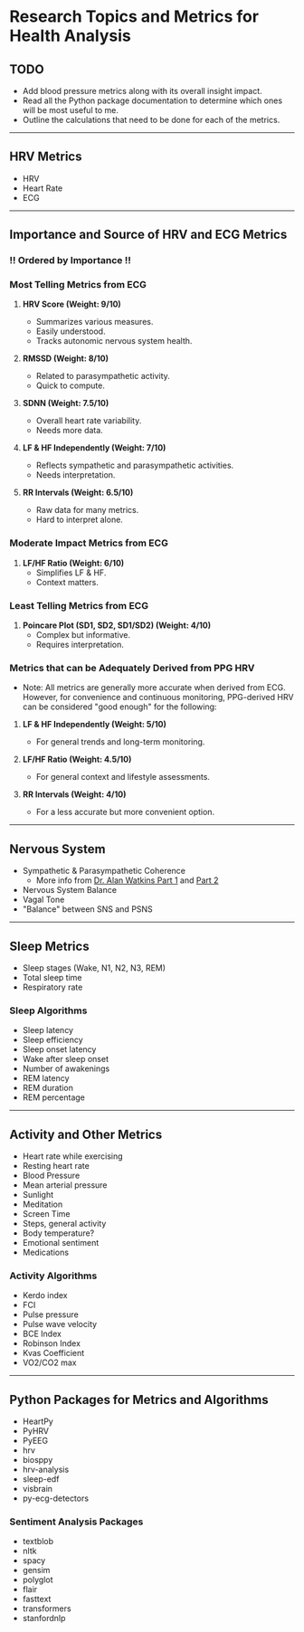 # Research Topics and Metrics for Health Analysis

## TODO

- Add blood pressure metrics along with its overall insight impact.
- Read all the Python package documentation to determine which ones will be most useful to me.
- Outline the calculations that need to be done for each of the metrics.

---

## HRV Metrics

- HRV
- Heart Rate
- ECG

---

## Importance and Source of HRV and ECG Metrics
### !! Ordered by Importance !!

### Most Telling Metrics from ECG

1. **HRV Score (Weight: 9/10)**
   - Summarizes various measures.
   - Easily understood.
   - Tracks autonomic nervous system health.

2. **RMSSD (Weight: 8/10)**
   - Related to parasympathetic activity.
   - Quick to compute.

3. **SDNN (Weight: 7.5/10)**
   - Overall heart rate variability.
   - Needs more data.

4. **LF & HF Independently (Weight: 7/10)**
   - Reflects sympathetic and parasympathetic activities.
   - Needs interpretation.

5. **RR Intervals (Weight: 6.5/10)**
   - Raw data for many metrics.
   - Hard to interpret alone.

### Moderate Impact Metrics from ECG

1. **LF/HF Ratio (Weight: 6/10)**
   - Simplifies LF & HF.
   - Context matters.

### Least Telling Metrics from ECG

1. **Poincare Plot (SD1, SD2, SD1/SD2) (Weight: 4/10)**
   - Complex but informative.
   - Requires interpretation.

### Metrics that can be Adequately Derived from PPG HRV

- Note: All metrics are generally more accurate when derived from ECG. However, for convenience and continuous monitoring, PPG-derived HRV can be considered "good enough" for the following:

1. **LF & HF Independently (Weight: 5/10)**
   - For general trends and long-term monitoring.

2. **LF/HF Ratio (Weight: 4.5/10)**
   - For general context and lifestyle assessments.

3. **RR Intervals (Weight: 4/10)**
   - For a less accurate but more convenient option.

---

## Nervous System

- Sympathetic & Parasympathetic Coherence
    - More info from [Dr. Alan Watkins Part 1](https://youtu.be/q06YIWCR2Js?si=CEQqyBROOto1FCww) and [Part 2](https://youtu.be/Q_fFattg8N0?si=p20w-aUUBnXMgY6e)
- Nervous System Balance
- Vagal Tone
- "Balance" between SNS and PSNS

---

## Sleep Metrics

- Sleep stages (Wake, N1, N2, N3, REM)
- Total sleep time
- Respiratory rate

### Sleep Algorithms

- Sleep latency
- Sleep efficiency
- Sleep onset latency
- Wake after sleep onset
- Number of awakenings
- REM latency
- REM duration
- REM percentage

---

## Activity and Other Metrics

- Heart rate while exercising
- Resting heart rate
- Blood Pressure
- Mean arterial pressure
- Sunlight
- Meditation
- Screen Time
- Steps, general activity
- Body temperature?
- Emotional sentiment
- Medications

### Activity Algorithms

- Kerdo index
- FCI
- Pulse pressure
- Pulse wave velocity
- BCE Index
- Robinson Index
- Kvas Coefficient
- VO2/CO2 max

---

## Python Packages for Metrics and Algorithms

- HeartPy
- PyHRV
- PyEEG
- hrv
- biosppy
- hrv-analysis
- sleep-edf
- visbrain
- py-ecg-detectors

### Sentiment Analysis Packages

- textblob
- nltk
- spacy
- gensim
- polyglot
- flair
- fasttext
- transformers
- stanfordnlp

